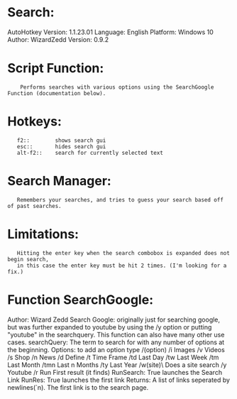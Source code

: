 # Search:
 AutoHotkey Version: 1.1.23.01
 Language:       English
 Platform:       Windows 10
 Author:         WizardZedd
 Version:        0.9.2

# Script Function:
	    Performs searches with various options using the SearchGoogle Function (documentation below).
# Hotkeys:
       f2::        shows search gui
       esc::       hides search gui
       alt-f2::    search for currently selected text

# Search Manager:
       Remembers your searches, and tries to guess your search based off of past searches.

# Limitations:
       Hitting the enter key when the search combobox is expanded does not begin search, 
       in this case the enter key must be hit 2 times. (I'm looking for a fix.)
       
# Function SearchGoogle:
 Author: Wizard Zedd
 Search Google: originally just for searching google, but was further expanded to youtube
                 by using the /y option or putting "youtube" in the searchquery. This function
                 can also have many other use cases.
 searchQuery: The term to search for with any number of options at the beginning.
       Options: to add an option type /(option)
           /i  Images
           /v  Videos
           /s  Shop
           /n  News
           /d  Define
           /t  Time Frame
           /td     Last Day
           /tw     Last Week
           /tm     Last Month
           /tmn    Last n Months
           /ty     Last Year
           /w(site)\   Does a site search
           /y      Youtube
           /r      Run First result (it finds)
 RunSearch: 
       True launches the Search Link
 RunRes:
       True launches the first link
 Returns: A list of links seperated by newlines(`n). The first link is to the search page.
